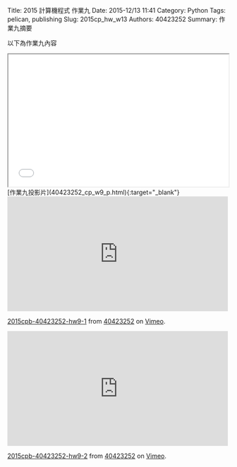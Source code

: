 Title: 2015 計算機程式 作業九
Date: 2015-12/13 11:41
Category: Python
Tags: pelican, publishing
Slug: 2015cp_hw_w13
Authors: 40423252
Summary: 作業九摘要

以下為作業九內容

<iframe src="40423252_cp_w9_p.html" width="500" height="300"></iframe>
[作業九投影片](40423252_cp_w9_p.html){:target="_blank"}
<iframe src="https://player.vimeo.com/video/148641468" width="500" height="260" frameborder="0" webkitallowfullscreen mozallowfullscreen allowfullscreen></iframe> <p><a href="https://vimeo.com/148641468">2015cpb-40423252-hw9-1</a> from <a href="https://vimeo.com/user45523667">40423252</a> on <a href="https://vimeo.com">Vimeo</a>.</p>

<iframe src="https://player.vimeo.com/video/148641467" width="500" height="260" frameborder="0" webkitallowfullscreen mozallowfullscreen allowfullscreen></iframe> <p><a href="https://vimeo.com/148641467">2015cpb-40423252-hw9-2</a> from <a href="https://vimeo.com/user45523667">40423252</a> on <a href="https://vimeo.com">Vimeo</a>.</p>